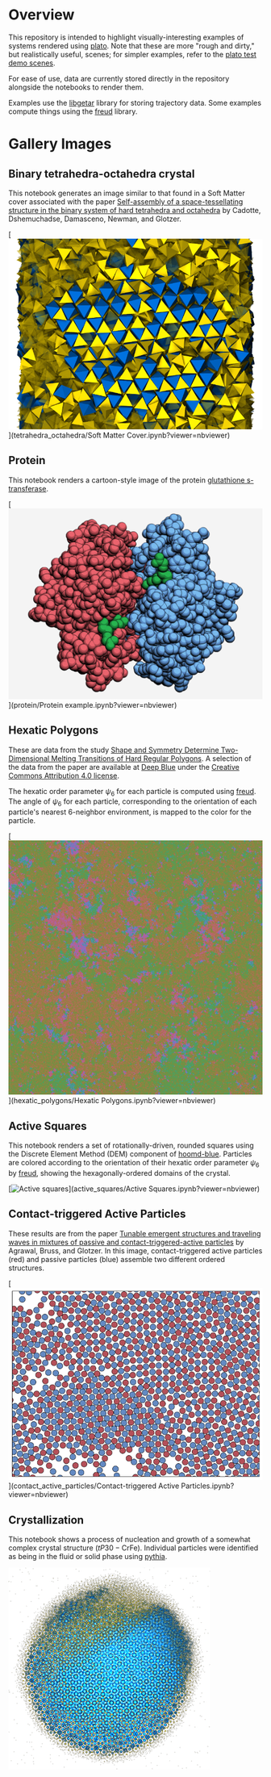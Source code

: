 
# Overview

This repository is intended to highlight visually-interesting examples of systems rendered using [plato](https://plato-draw.readthedocs.io). Note that these are more "rough and dirty," but realistically useful, scenes; for simpler examples, refer to the [plato test demo scenes](https://bitbucket.org/glotzer/plato/src/master/test/test_scenes.py).

For ease of use, data are currently stored directly in the repository alongside the notebooks to render them.

Examples use the [libgetar](https://bitbucket.org/glotzer/libgetar) library for storing trajectory data. Some examples compute things using the [freud](https://bitbucket.org/glotzer/freud) library.

# Gallery Images

## Binary tetrahedra-octahedra crystal

This notebook generates an image similar to that found in a Soft Matter cover associated with the paper [Self-assembly of a space-tessellating structure in the binary system of hard tetrahedra and octahedra](http://pubs.rsc.org/en/content/articlelanding/2016/sm/c6sm01180b) by Cadotte, Dshemuchadse, Damasceno, Newman, and Glotzer.

[![binary crystal of tetrahedra and octahedra](gallery/tetrahedra_octahedra_povray.png "binary crystal of tetrahedra and octahedra")](tetrahedra_octahedra/Soft Matter Cover.ipynb?viewer=nbviewer)

## Protein

This notebook renders a cartoon-style image of the protein [glutathione s-transferase](https://www.rcsb.org/structure/1AQW).

[![PDB protein 1aqw](gallery/protein_vispy.png "PDB protein 1aqw")](protein/Protein example.ipynb?viewer=nbviewer)

## Hexatic Polygons

These are data from the study [Shape and Symmetry Determine Two-Dimensional Melting Transitions of Hard Regular Polygons](https://dx.doi.org/10.1103/PhysRevX.7.021001). A selection of the data from the paper are available at [Deep Blue](https://deepblue.lib.umich.edu/data/concern/generic_works/rb68xb988?locale=en) under the [Creative Commons Attribution 4.0 license](https://creativecommons.org/licenses/by/4.0/legalcode).

The hexatic order parameter $\psi_6$ for each particle is computed using [freud](https://bitbucket.org/glotzer/freud). The angle of $\psi_6$ for each particle, corresponding to the orientation of each particle's nearest 6-neighbor environment, is mapped to the color for the particle.

[![Hexatic polygons](gallery/hexatic_polygons_vispy.png "Hexatic polygons")](hexatic_polygons/Hexatic Polygons.ipynb?viewer=nbviewer)

## Active Squares

This notebook renders a set of rotationally-driven, rounded squares using the Discrete Element Method (DEM) component of [hoomd-blue](https://glotzerlab.engin.umich.edu/hoomd-blue/). Particles are colored according to the orientation of their hexatic order parameter $\psi_6$ by [freud](https://glotzerlab.engin.umich.edu/freud/), showing the hexagonally-ordered domains of the crystal.

[![Active squares](gallery/active_squares_matplotlib.png "Active squares")](active_squares/Active Squares.ipynb?viewer=nbviewer)

## Contact-triggered Active Particles

These results are from the paper [Tunable emergent structures and traveling waves in mixtures of passive and contact-triggered-active particles](https://dx.doi.org/10.1039/C7SM00888K) by Agrawal, Bruss, and Glotzer. In this image, contact-triggered active particles (red) and passive particles (blue) assemble two different ordered structures.

[![Active disks](gallery/contact_active_particles_matplotlib.png "Active disks")](contact_active_particles/Contact-triggered Active Particles.ipynb?viewer=nbviewer)

## Crystallization

This notebook shows a process of nucleation and growth of a somewhat complex crystal structure ($tP30-\text{CrFe}$). Individual particles were identified as being in the fluid or solid phase using [pythia](https://pythia-learn.readthedocs.io).

[![Crystallization](gallery/crystallization_vispy_2.png "Crystallization")](crystallization/Crystallization.ipynb?viewer=nbviewer)
